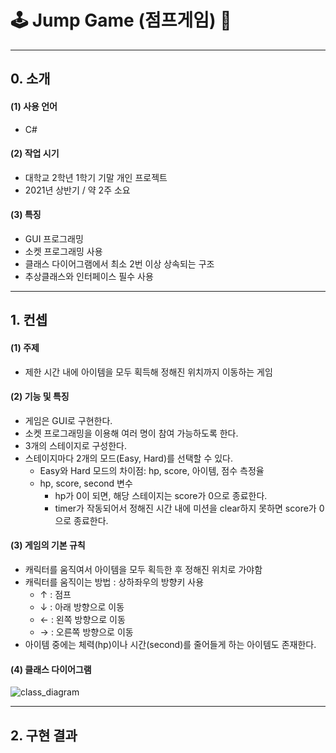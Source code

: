 # 🕹️ Jump Game (점프게임) 🍪

***
## 0. 소개
#### (1) 사용 언어
* C#
#### (2) 작업 시기
* 대학교 2학년 1학기 기말 개인 프로젝트
* 2021년 상반기 / 약 2주 소요
#### (3) 특징
* GUI 프로그래밍
* 소켓 프로그래밍 사용
* 클래스 다이어그램에서 최소 2번 이상 상속되는 구조
* 추상클래스와 인터페이스 필수 사용

***
## 1. 컨셉
#### (1) 주제
* 제한 시간 내에 아이템을 모두 획득해 정해진 위치까지 이동하는 게임
#### (2) 기능 및 특징
* 게임은 GUI로 구현한다.
* 소켓 프로그래밍을 이용해 여러 명이 참여 가능하도록 한다.
* 3개의 스테이지로 구성한다.
* 스테이지마다 2개의 모드(Easy, Hard)를 선택할 수 있다.
  * Easy와 Hard 모드의 차이점: hp, score, 아이템, 점수 측정율
  * hp, score, second 변수
    * hp가 0이 되면, 해당 스테이지는 score가 0으로 종료한다.
    * timer가 작동되어서 정해진 시간 내에 미션을 clear하지 못하면 score가 0으로 종료한다.
#### (3) 게임의 기본 규칙
* 캐릭터를 움직여서 아이템을 모두 획득한 후 정해진 위치로 가야함
* 캐릭터를 움직이는 방법 : 상하좌우의 방향키 사용
  * ↑ : 점프
  * ↓ : 아래 방향으로 이동
  * ← : 왼쪽 방향으로 이동
  * → : 오른쪽 방향으로 이동
* 아이템 중에는 체력(hp)이나 시간(second)를 줄어들게 하는 아이템도 존재한다.
#### (4) 클래스 다이어그램     
![class_diagram](https://github.com/MINJOO01/Jump-Game/assets/77265017/de789212-8789-48b8-9ca1-2e6dcb83c867)

***
## 2. 구현 결과
